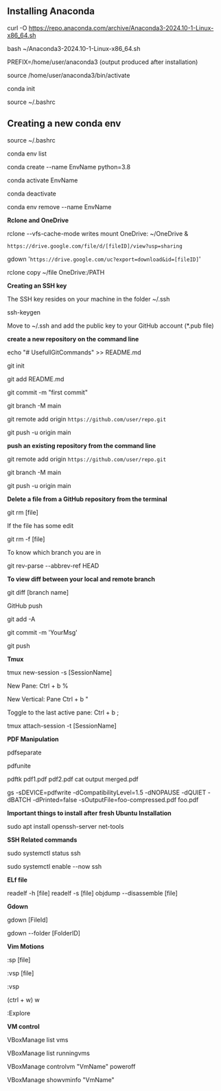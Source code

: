 ## Installing Anaconda
curl -O https://repo.anaconda.com/archive/Anaconda3-2024.10-1-Linux-x86_64.sh

bash ~/Anaconda3-2024.10-1-Linux-x86_64.sh

PREFIX=/home/user/anaconda3 (output produced after installation)

source /home/user/anaconda3/bin/activate

conda init

source ~/.bashrc

## Creating a new conda env
source ~/.bashrc

conda env list

conda create --name EnvName python=3.8

conda activate EnvName

conda deactivate

conda env remove --name EnvName

**Rclone and OneDrive**

rclone --vfs-cache-mode writes mount OneDrive: ~/OneDrive &

```https://drive.google.com/file/d/[fileID]/view?usp=sharing```

gdown '```https://drive.google.com/uc?export=download&id=[fileID]```'

rclone copy ~/file OneDrive:/PATH

**Creating an SSH key**

The SSH key resides on your machine in the folder ~/.ssh

ssh-keygen

Move to ~/.ssh and add the public key to your GitHub account (*.pub file)

**create a new repository on the command line**

echo "# UsefullGitCommands" >> README.md

git init

git add README.md

git commit -m "first commit"

git branch -M main

git remote add origin ```https://github.com/user/repo.git```

git push -u origin main

**push an existing repository from the command line**

git remote add origin ```https://github.com/user/repo.git```

git branch -M main

git push -u origin main

**Delete a file from a GitHub repository from the terminal**

git rm \[file\]

If the file has some edit

git rm -f \[file\]

To know which branch you are in

git rev-parse --abbrev-ref HEAD

**To view diff between your local and remote branch**

git diff \[branch name\]

GitHub push

git add -A

git commit -m 'YourMsg'

git push

**Tmux**

tmux new-session -s \[SessionName\]

New Pane: Ctrl + b %

New Vertical: Pane Ctrl + b "

Toggle to the last active pane: Ctrl + b ;

tmux attach-session -t \[SessionName\]

**PDF Manipulation**

pdfseparate

pdfunite

pdftk pdf1.pdf pdf2.pdf cat output merged.pdf

gs -sDEVICE=pdfwrite -dCompatibilityLevel=1.5 -dNOPAUSE -dQUIET -dBATCH -dPrinted=false -sOutputFile=foo-compressed.pdf foo.pdf

**Important things to install after fresh Ubuntu Installation**

sudo apt install openssh-server net-tools

**SSH Related commands**

sudo systemctl status ssh

sudo systemctl enable --now ssh

**ELf file**

readelf -h [file]
readelf -s [file]
objdump --disassemble [file] 

**Gdown**

gdown \[FileId\]

gdown --folder \[FolderID]

**Vim Motions**

:sp [file]

:vsp [file]

:vsp

(ctrl + w) w

:Explore

**VM control**

VBoxManage list vms

VBoxManage list runningvms

VBoxManage controlvm "VmName" poweroff

VBoxManage showvminfo "VmName"
